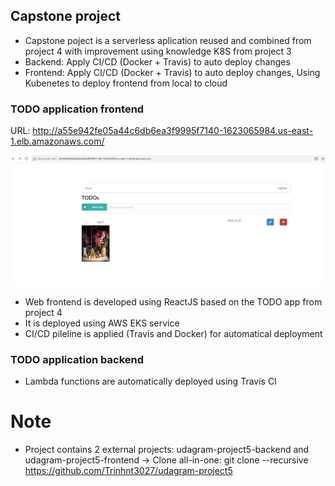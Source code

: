 ## Capstone project 

- Capstone poject is a serverless aplication reused and combined from project 4 with improvement using knowledge K8S from project 3 
- Backend: Apply CI/CD (Docker + Travis) to auto deploy changes
- Frontend: Apply CI/CD (Docker + Travis) to auto deploy changes, Using Kubenetes to deploy frontend from local to cloud

### TODO application frontend

URL: http://a55e942fe05a44c6db6ea3f9995f7140-1623065984.us-east-1.elb.amazonaws.com/

![TODO app](images/todo-app-web.JPG)

- Web frontend is developed using ReactJS based on the TODO app from project 4
- It is deployed using AWS EKS service
- CI/CD pileline is applied (Travis and Docker) for automatical deployment

### TODO application backend
- Lambda functions are automatically deployed using Travis CI

# Note
- Project contains 2 external projects: udagram-project5-backend and udagram-project5-frontend
-> Clone all-in-one: git clone --recursive https://github.com/Trinhnt3027/udagram-project5
